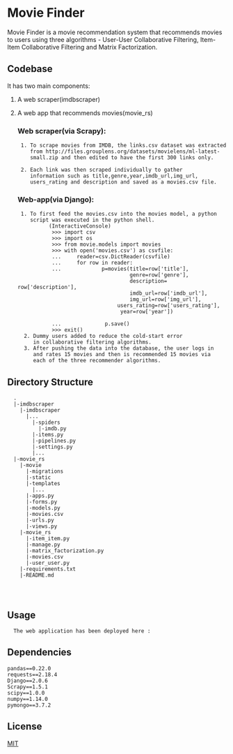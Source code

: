 # Movie Finder

Movie Finder is a movie recommendation system that recommends movies to users using three algorithms - User-User Collaborative Filtering, Item-Item Collaborative Filtering and Matrix Factorization.

## Codebase

It has two main components:

1) A web scraper(imdbscraper)
2) A web app that recommends movies(movie_rs)

    ### Web scraper(via Scrapy):

        1. To scrape movies from IMDB, the links.csv dataset was extracted
           from http://files.grouplens.org/datasets/movielens/ml-latest- 
           small.zip and then edited to have the first 300 links only.
        
        2. Each link was then scraped individually to gather 
           information such as title,genre,year,imdb_url,img_url,
           users_rating and description and saved as a movies.csv file.
    ### Web-app(via Django):
         
        1. To first feed the movies.csv into the movies model, a python
           script was executed in the python shell.
                 (InteractiveConsole)
                  >>> import csv
                  >>> import os
                  >>> from movie.models import movies
                  >>> with open('movies.csv') as csvfile:
                  ...     reader=csv.DictReader(csvfile)
                  ...     for row in reader:
                  ...             p=movies(title=row['title'], 
                                           genre=row['genre'],
                                           description= row['description'],
                                           imdb_url=row['imdb_url'],
                                           img_url=row['img_url'],
                                       users_rating=row['users_rating'],
                                        year=row['year'])

                  ...              p.save()
                  >>> exit()
         2. Dummy users added to reduce the cold-start error 
            in collaborative filtering algorithms.
         3. After pushing the data into the database, the user logs in 
            and rates 15 movies and then is recommended 15 movies via 
            each of the three recommender algorithms.

       
## Directory Structure

```
  .
  |-imdbscraper
    |-imdbscraper
      |...
        |-spiders
          |-imdb.py
        |-items.py
        |-pipelines.py
        |-settings.py
        |...
  |-movie_rs
    |-movie
      |-migrations
      |-static
      |-templates
        |...
      |-apps.py
      |-forms.py
      |-models.py
      |-movies.csv
      |-urls.py
      |-views.py
    |-movie_rs
      |-item_item.py
      |-manage.py
      |-matrix_factorization.py
      |-movies.csv
      |-user_user.py
    |-requirements.txt
    |-README.md


  
```

## Usage

```
  The web application has been deployed here : 

```
## Dependencies
```
pandas==0.22.0
requests==2.18.4
Django==2.0.6
Scrapy==1.5.1
scipy==1.0.0
numpy==1.14.0
pymongo==3.7.2
```

## License
[MIT](https://choosealicense.com/licenses/mit/)